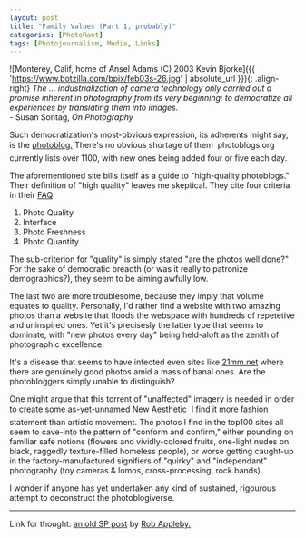 ```yaml
---
layout: post
title: "Family Values (Part 1, probably)"
categories: [PhotoRant]
tags: [Photojournalism, Media, Links]
---
```



![Monterey, Calif, home of Ansel Adams (C) 2003 Kevin Bjorke]({{ 'https://www.botzilla.com/bpix/feb03s-26.jpg' | absolute_url }}){: .align-right}
<i>The ... industrialization of camera technology only carried out a promise inherent in photography from its very beginning: to democratize all experiences by translating them into images.</i><br>- Susan Sontag, <i>On Photography</i>

Such democratization's most-obvious expression, its adherents might say, is the <a href="http://www.photoblogs.org/">photoblog.</a> There's no obvious shortage of them &#151; photoblogs.org currently lists over 1100, with new ones being added four or five each day.
<!--more-->

The aforementioned site bills itself as a guide to "high-quality photoblogs." Their definition of "high quality" leaves me skeptical. They cite four criteria in their <a href="http://www.photoblogs.org/faq/">FAQ</a>:

<ol>
<li>Photo Quality</li>
<li>Interface</li>
<li>Photo Freshness</li>
<li>Photo Quantity</li>
</ol>

The sub-criterion for "quality" is simply stated "are the photos well done?" For the sake of democratic breadth (or was it really to patronize demographics?), they seem to be aiming awfully low.

The last two are more troublesome, because they imply that volume equates to quality.  Personally, I'd rather find a website with two amazing photos than a website that floods the webspace with hundreds of repetetive and uninspired ones. Yet it's precisesly the latter type that seems to dominate, with "new photos every day" being held-aloft as the zenith of photographic excellence.

It's a disease that seems to have infected even sites like <a href="http://www.21mm.net/">21mm.net</a> where there are genuinely good photos amid a mass of banal ones. Are the photobloggers simply unable to distinguish?

One might argue that this torrent of "unaffected" imagery is needed in order to create some as-yet-unnamed New Aesthetic &#151; I find it more fashion statement than artistic movement. The photos I find in the top100 sites all seem to cave-into the pattern of "conform and confirm," either pounding on familiar safe notions (flowers and vividly-colored fruits, one-light nudes on black, raggedly texture-filled homeless people), or worse getting caught-up in the factory-manufactured signifiers of "quirky" and "independant" photography (toy cameras & lomos, cross-processing, rock bands).

I wonder if anyone has yet undertaken any kind of sustained, rigourous attempt to deconstruct the photoblogiverse.

----

Link for thought: <a href="http://topica.com/lists/streetphoto/read/message.html?mid=905425365">an old SP post</a> by <a href="http://www.robertappleby.com/">Rob Appleby.</a>
